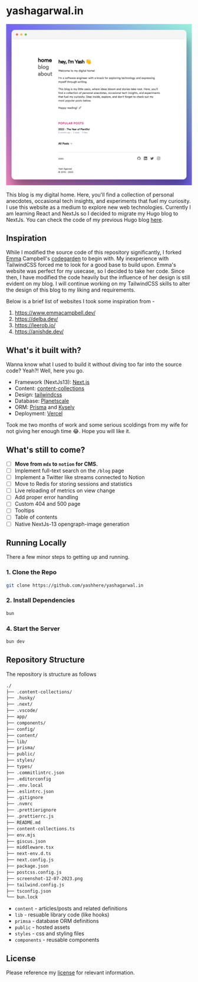 # yashagarwal.in

![Site Screenshot](screenshot-12-07-2023.png)

This blog is my digital home. Here, you'll find a collection of personal anecdotes, occasional tech insights, and experiments that fuel my curiosity.
I use this website as a medium to explore new web technologies. Currently I am learning React and NextJs so I decided to migrate my Hugo blog to NextJs. You can check the code of my previous Hugo blog [here](https://github.com/yashhere/tufte.yashagarwal.in).

## Inspiration

While I modified the source code of this repository significantly, I forked [Emma](https://www.emmacampbell.dev/) Campbell's [codegarden](https://github.com/emma-campbell/codegarden) to begin with. My inexperience with TailwindCSS forced me to look for a good base to build upon. Emma's website was perfect for my usecase, so I decided to take her code. Since then, I have modified the code heavily but the influence of her design is still evident on my blog. I will continue working on my TailwindCSS skills to alter the design of this blog to my liking and requirements.

Below is a brief list of websites I took some inspiration from -

1. <https://www.emmacampbell.dev/>
2. <https://delba.dev/>
3. <https://leerob.io/>
4. <https://anishde.dev/>

## What's it built with?

Wanna know what I used to build it without diving too far into the source code? Yeah?! Well, here you go.

- Framework (NextJs13): [Next.js](https://nextjs.org)
- Content: [content-collections](https://www.content-collections.dev/)
- Design: [tailwindcss](https://tailwindcss.com)
- Database: [Planetscale](https://planetscale.com)
- ORM: [Prisma](https://www.prisma.io/) and [Kysely](https://github.com/kysely-org/kysely)
- Deployment: [Vercel](https://vercel.com/)

Took me two months of work and some serious scoldings from my wife for not giving her enough time 😂. Hope you will like it.

## What's still to come?

- [ ] **Move from `mdx` to `notion` for CMS.**
- [ ] Implement full-text search on the `/blog` page
- [ ] Implement a Twitter like streams connected to Notion
- [ ] Move to Redis for storing sessions and statistics
- [ ] Live reloading of metrics on view change
- [ ] Add proper error handling
- [ ] Custom 404 and 500 page
- [ ] Tooltips
- [ ] Table of contents
- [ ] Native NextJs-13 opengraph-image generation

## Running Locally

There a few minor steps to getting up and running.

### 1. Clone the Repo

```sh
git clone https://github.com/yashhere/yashagarwal.in
```

### 2. Install Dependencies

```sh
bun
```

<!-- ### 3. Setting up the Database -->

### 4. Start the Server

```sh
bun dev
```

## Repository Structure

The repository is structure as follows

```bash
./
├── .content-collections/
├── .husky/
├── .next/
├── .vscode/
├── app/
├── components/
├── config/
├── content/
├── lib/
├── prisma/
├── public/
├── styles/
├── types/
├── .commitlintrc.json
├── .editorconfig
├── .env.local
├── .eslintrc.json
├── .gitignore
├── .nvmrc
├── .prettierignore
├── .prettierrc.js
├── README.md
├── content-collections.ts
├── env.mjs
├── giscus.json
├── middleware.tsx
├── next-env.d.ts
├── next.config.js
├── package.json
├── postcss.config.js
├── screenshot-12-07-2023.png
├── tailwind.config.js
├── tsconfig.json
└── bun.lock
```

- `content` - articles/posts and related definitions
- `lib` - resuable library code (like hooks)
- `primsa` - database ORM definitions
- `public` - hosted assets
- `styles` - css and styling files
- `components` - reusable components

## License

Please reference my [license](./LICENSE.md) for relevant information.
